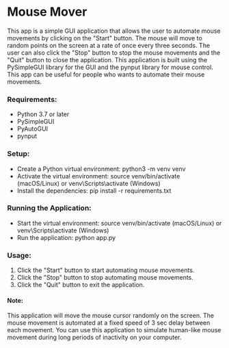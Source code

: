 # Mouse Mover
This app is a simple GUI application that allows the user to automate mouse movements by clicking on the "Start" button. The mouse will move to random points on the screen at a rate of once every three seconds. The user can also click the "Stop" button to stop the mouse movements and the "Quit" button to close the application. This application is built using the PySimpleGUI library for the GUI and the pynput library for mouse control. This app can be useful for people who wants to automate their mouse movements.


### Requirements:
- Python 3.7 or later
- PySimpleGUI
- PyAutoGUI
- pynput

### Setup:
- Create a Python virtual environment: python3 -m venv venv
- Activate the virtual environment: source venv/bin/activate (macOS/Linux) or venv\Scripts\activate (Windows)
- Install the dependencies: pip install -r requirements.txt

### Running the Application:
- Start the virtual environment: source venv/bin/activate (macOS/Linux) or venv\Scripts\activate (Windows)
- Run the application: python app.py

### Usage:
1. Click the "Start" button to start automating mouse movements.
2. Click the "Stop" button to stop automating mouse movements.
3. Click the "Quit" button to exit the application.

#### Note:
This application will move the mouse cursor randomly on the screen.
The mouse movement is automated at a fixed speed of 3 sec delay between each movement.
You can use this application to simulate human-like mouse movement during long periods of inactivity on your computer.